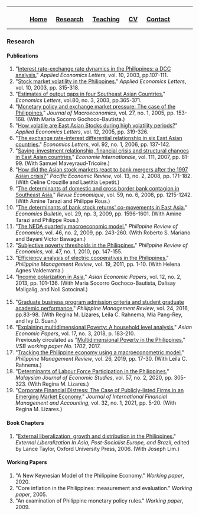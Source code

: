 <hr>
  <h3> 
      <p align="center"> 
          <a href="https://ccbautista.github.io/">Home</a> &emsp;
          <a href="https://ccbautista.github.io/research">Research</a> &emsp; 
          <a href="https://ccbautista.github.io/teaching">Teaching</a> &emsp;
          <a href="https://ccbautista.github.io/CV">CV</a> &emsp;
          <a href="https://ccbautista.github.io/contact">Contact</a> 
      </p>
  </h3>
<hr>
   
### Research
#### Publications
1. "[Interest rate-exchange rate dynamics in the Philippines: a DCC analysis.](https://doi.org/10.1080/1350485022000040970)"	*Applied Economics Letters*, vol. 10, 2003, pp.107-111.	<br>
2. "[Stock market volatility in the Philippines.](https://doi.org/10.1080/13504850210148107)" *Applied Economics Letters*, vol. 10, 2003, pp. 315-318.		<br>
3. "[Estimates of output gaps in four Southeast Asian Countries.](https://doi.org/10.1016/S0165-1765(03)00116-2)" *Economics Letters*, vol.80, no. 3, 2003, pp.365-371.		<br>
4. "[Monetary policy and exchange market pressure: The case of the Philippines.](https://doi.org/10.1016/j.jmacro.2003.09.006)"	*Journal of Macroeconomics*, vol. 27, no. 1, 2005, pp. 153-168. (With Maria Socorro Gochoco-Bautista.)	<br>
5. "[How volatile are East Asian Stocks during high volatility periods?](https://doi.org/10.1080/13504850500044138)" *Applied Economics Letters*, vol. 12, 2005, pp. 319-326.		<br>
6. "[The exchange rate-interest differential relationship in six East Asian countries.](https://doi.org/10.1016/j.econlet.2006.01.016)" *Economics Letters*, vol. 92, no. 1, 2006, pp. 137-142.		<br>
7. "[Saving-investment relationship, financial crisis and structural changes in East Asian countries.](http://cepii.fr/IE/rev111/bautista.pdf)" *Economie Internationale*, vol. 111, 2007, pp. 81-99. (With Samuel 
    Maveyraud-Tricoire.)	<br>
8. "[How did the Asian stock markets react to bank mergers after the 1997 Asian crisis?](https://doi.org/10.1111/j.1468-0106.2008.00395.x)" *Pacific Economic Review*, vol. 13, no. 2, 2008, pp. 171-182.	(With Celine Crouzille 
    and Laetitia Lepetit.)	<br>
9. "[The determinants of domestic and cross border bank contagion in Southeast Asia.](https://doi.org/10.3917/reco.596.1215)" *Revue Economique*, vol. 59, no. 6, 2008, pp. 1215-1242. (With Amine Tarazi and Philippe 
    Rous.)	<br>
10. "[The determinants of bank stock returns' co-movements in East Asia.](http://www.accessecon.com/Pubs/EB/2009/Volume29/EB-09-V29-I3-P7.pdf)" *Economics Bulletin*, vol. 29, np. 3, 2009, pp. 1596-1601. (With Amine Tarazi and Philippe Rous.)	<br>
11. "[The NEDA quarterly macroeconomic model.](https://pre.econ.upd.edu.ph/index.php/pre/article/view/9)" *Philippine Review of Economics*, vol. 46, no. 2, 2009, pp. 243-260. (With Roberto S. Mariano and Bayani Victor Bawagan.)	<br>
12. "[Subjective poverty thresholds in the Philippines.](https://econ.upd.edu.ph/pre/index.php/pre/article/view/648)"	*Philippine Review of Economics*, vol. 47, no. 1, 2010, pp. 147-155.		<br>
13. "[Efficiency analysis of electric cooperatives in the Philippines.](https://pmr.upd.edu.ph/index.php/pmr/article/view/302)" *Philippine Management Review*, vol. 19, 2011, pp. 1-10. (With Helena Agnes Valderrama.)	<br>
14. "[Income polarization in Asia.](https://doi.org/10.1162/ASEP_a_00214)" *Asian Economic Papers*, vol. 12, no. 2, 2013, pp. 101-136. (With Maria Socorro Gochoco-Bautista, Dalisay Maligalig, and Noli Sotocinal.)	
    <br>
15. "[Graduate business program admission criteria and student graduate academic performance.](https://pmr.upd.edu.ph/index.php/pmr/article/view/202)" *Philippine Management Review*, vol. 24, 2016, pp.83-98. (With Regina M. Lizares, 
     Leila C. Rahnema, Mia Pang-Rey, and Ivy D. Suan.)	<br>
16. "[Explaining multidimensional Poverty: A household level analysis.](https://doi.org/10.1162/asep_a_00648)" *Asian Economic Papers*, vol. 17, no. 3, 2018, p. 183-210.	<br>
     Previously circulated as "[Multidimensional Poverty in the Philippines.](http://ssrn.com/abstract=2922997)" *VSB working paper No. 1702*, 2017. <br>
17. "[Tracking the Philippine economy using a macroeconometric model.](https://pmr.upd.edu.ph/index.php/pmr/article/view/333)" *Philippine Management Review*, vol. 26, 2019, pp. 17-30. (With Leila C. Rahnema.)	<br>
18. "[Determinants of Labour Force Participation in the Philippines.](https://doi.org/10.22452/MJES.vol57no2.7)" *Malaysian Journal of Economic Studies*, vol. 57, no. 2, 2020, pp. 305-323. (With Regina M. Lizares.)	<br>
19. "[Corporate Financial Distress: The Case of Publicly-listed Firms in an Emerging Market Economy.](https://doi.org/10.1111/jifm.12122)"	*Journal of International Financial Management and Accounting*, vol. 
    32, no. 1, 2021, pp. 5-20. (With Regina M. Lizares.)	<br>

#### Book Chapters
1. "[External liberalization, growth and distribution in the Philippines.](http://cba.upd.edu.ph/bautista/docs/cepa-phil-0102.pdf)" *External Liberalization In Asia, Post-Socialist Europe, and Brazil*, edited by Lance Taylor, Oxford University Press, 2006. (With Joseph Lim.)	<br>

#### Working Papers
1. "A New Keynesian Model of the Philippine Economy."	*Working paper*, 2020.		<br>
2. "Core inflation in the Philippines: measurement and evaluation."	*Working paper*, 2005.		<br>
3. "An examination of Philippine monetary policy rules."	*Working paper*, 2009.		<br>
<!--- 4. "A US GPM model	Link to model equation and estimation results."	<br> --->
<!--- 5. "Multidimensional Poverty in the Philippines." *VSB working paper No. 1702*, 2017. (Results not reported in the published version.)	<br> --->
